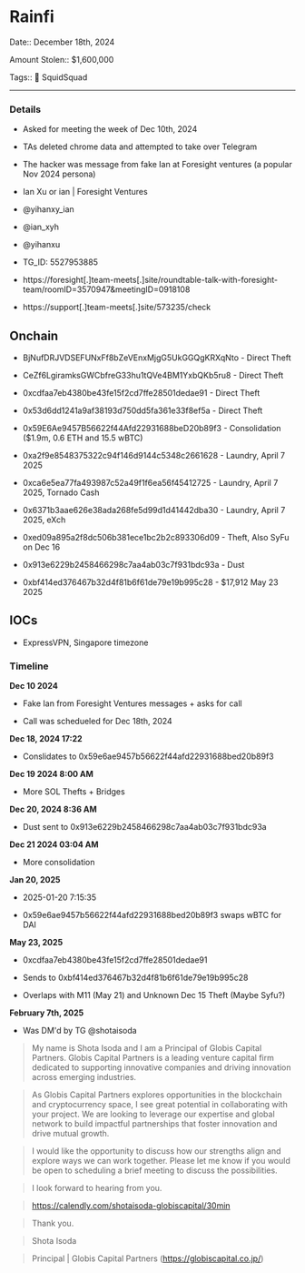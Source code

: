 # Rainfi 

Date:: December 18th, 2024

Amount Stolen:: $1,600,000

Tags:: 🔑 SquidSquad

---

### Details

- Asked for meeting the week of Dec 10th, 2024

- TAs deleted chrome data and attempted to take over Telegram

- The hacker was message from fake Ian at Foresight ventures (a popular Nov 2024 persona)

- Ian Xu  or ian | Foresight Ventures

- @yihanxy_ian

- @ian_xyh

- @yihanxu

- TG_ID: 5527953885

- https://foresight[.]team-meets[.]site/roundtable-talk-with-foresight-team/roomID=3570947&meetingID=0918108

- https://support[.]team-meets[.]site/573235/check



## Onchain

- BjNufDRJVDSEFUNxFf8bZeVEnxMjgG5UkGGQgKRXqNto - Direct Theft

- CeZf6LgiramksGWCbfreG33hu1tQVe4BM1YxbQKb5ru8 - Direct Theft

- 0xcdfaa7eb4380be43fe15f2cd7ffe28501dedae91 - Direct Theft

- 0x53d6dd1241a9af38193d750dd5fa361e33f8ef5a - Direct Theft

- 0x59E6Ae9457B56622f44Afd22931688beD20b89f3 - Consolidation ($1.9m, 0.6 ETH and 15.5 wBTC)


- 0xa2f9e8548375322c94f146d9144c5348c2661628 - Laundry, April 7 2025

- 0xca6e5ea77fa493987c52a49f1f6ea56f45412725 - Laundry, April 7 2025, Tornado Cash

- 0x6371b3aae626e38ada268fe5d99d1d41442dba30 - Laundry, April 7 2025, eXch


- 0xed09a895a2f8dc506b381ece1bc2b2c893306d09 - Theft, Also SyFu on Dec 16

- 0x913e6229b2458466298c7aa4ab03c7f931bdc93a - Dust

- 0xbf414ed376467b32d4f81b6f61de79e19b995c28 - $17,912 May 23 2025



## IOCs

- ExpressVPN, Singapore timezone



### Timeline



**Dec 10 2024** 

- Fake Ian from Foresight Ventures messages + asks for call

- Call was schedueled for Dec 18th, 2024


**Dec 18, 2024 17:22**

- Conslidates to 0x59e6ae9457b56622f44afd22931688bed20b89f3


**Dec 19 2024 8:00 AM**

- More SOL Thefts + Bridges


**Dec 20, 2024 8:36 AM**

- Dust sent to 0x913e6229b2458466298c7aa4ab03c7f931bdc93a 


**Dec 21 2024 03:04 AM**

- More consolidation


**Jan 20, 2025**

- 2025-01-20 7:15:35  

- 0x59e6ae9457b56622f44afd22931688bed20b89f3 swaps wBTC for DAI


**May 23, 2025**

- 0xcdfaa7eb4380be43fe15f2cd7ffe28501dedae91

- Sends to 0xbf414ed376467b32d4f81b6f61de79e19b995c28

- Overlaps with M11 (May 21) and Unknown Dec 15 Theft (Maybe Syfu?)




**February 7th, 2025** 

- Was DM'd by TG @shotaisoda 

> My name is Shota Isoda and I am a Principal of Globis Capital Partners. Globis Capital Partners is a leading venture capital firm dedicated to supporting innovative companies and driving innovation across emerging industries.

> As Globis Capital Partners explores opportunities in the blockchain and cryptocurrency space, I see great potential in collaborating with your project. We are looking to leverage our expertise and global network to build impactful partnerships that foster innovation and drive mutual growth.

> I would like the opportunity to discuss how our strengths align and explore ways we can work together. Please let me know if you would be open to scheduling a brief meeting to discuss the possibilities.

> I look forward to hearing from you.

> https://calendly.com/shotaisoda-globiscapital/30min

> Thank you.

> Shota Isoda

> Principal | Globis Capital Partners (https://globiscapital.co.jp/)

